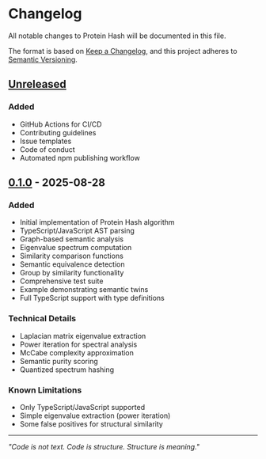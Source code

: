 # Changelog

All notable changes to Protein Hash will be documented in this file.

The format is based on [Keep a Changelog](https://keepachangelog.com/en/1.0.0/),
and this project adheres to [Semantic Versioning](https://semver.org/spec/v2.0.0.html).

## [Unreleased]

### Added
- GitHub Actions for CI/CD
- Contributing guidelines
- Issue templates
- Code of conduct
- Automated npm publishing workflow

## [0.1.0] - 2025-08-28

### Added
- Initial implementation of Protein Hash algorithm
- TypeScript/JavaScript AST parsing
- Graph-based semantic analysis
- Eigenvalue spectrum computation
- Similarity comparison functions
- Semantic equivalence detection
- Group by similarity functionality
- Comprehensive test suite
- Example demonstrating semantic twins
- Full TypeScript support with type definitions

### Technical Details
- Laplacian matrix eigenvalue extraction
- Power iteration for spectral analysis  
- McCabe complexity approximation
- Semantic purity scoring
- Quantized spectrum hashing

### Known Limitations
- Only TypeScript/JavaScript supported
- Simple eigenvalue extraction (power iteration)
- Some false positives for structural similarity

---

*"Code is not text. Code is structure. Structure is meaning."*

[Unreleased]: https://github.com/s0fractal/protein-hash/compare/v0.1.0...HEAD
[0.1.0]: https://github.com/s0fractal/protein-hash/releases/tag/v0.1.0